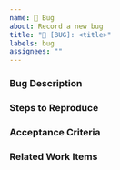 ```yaml
---
name: 🐛 Bug
about: Record a new bug
title: "🐛 [BUG]: <title>"
labels: bug
assignees: ""
---
```


### Bug Description

<!-- What is the nature of the bug and what is the impact? -->

### Steps to Reproduce

<!-- How can the bug be replicated? -->

### Acceptance Criteria

<!-- Criteria to meet so the issue can be closed. -->

### Related Work Items

